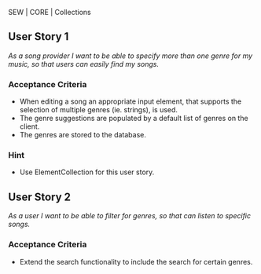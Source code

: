SEW | CORE | Collections

## User Story 1
*As a song provider I want to be able to specify more than one genre for my music, so that users can easily find my songs.*

### Acceptance Criteria
- When editing a song an appropriate input element, that supports the selection of multiple genres (ie. strings), is used.
- The genre suggestions are populated by a default list of genres on the client.
- The genres are stored to the database.

### Hint
- Use ElementCollection for this user story.


## User Story 2
*As a user I want to be able to filter for genres, so that can listen to specific songs.*

### Acceptance Criteria
- Extend the search functionality to include the search for certain genres. 

